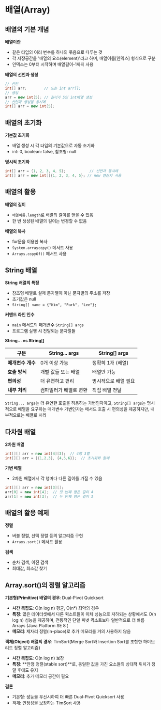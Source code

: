 # 배열(Array)

## 배열의 기본 개념

**배열이란**

- 같은 타입의 여러 변수를 하나의 묶음으로 다루는 것
- 각 저장공간을 '배열의 요소(element)'라고 하며, 배열이름[인덱스] 형식으로 구분
- 인덱스는 0부터 시작하며 배열길이-1까지 사용

**배열의 선언과 생성**

```java
// 선언
int[] arr;        // 또는 int arr[];
// 생성
arr = new int[5]; // 길이가 5인 int배열 생성
// 선언과 생성을 동시에
int[] arr = new int[5];
```

## 배열의 초기화

**기본값 초기화**

- 배열 생성 시 각 타입의 기본값으로 자동 초기화
- int: 0, boolean: false, 참조형: null

**명시적 초기화**

```java
int[] arr = {1, 2, 3, 4, 5};           // 선언과 동시에
int[] arr = new int[]{1, 2, 3, 4, 5}; // new 연산자 사용
```

## 배열의 활용

**배열의 길이**

- `배열이름.length`로 배열의 길이를 얻을 수 있음
- 한 번 생성된 배열의 길이는 변경할 수 없음

**배열의 복사**

- for문을 이용한 복사
- `System.arraycopy()` 메서드 사용
- `Arrays.copyOf()` 메서드 사용

## String 배열

**String 배열의 특징**

- 참조형 배열로 실제 문자열이 아닌 문자열의 주소를 저장
- 초기값은 null
- `String[] name = {"Kim", "Park", "Lee"};`

**커맨드 라인 인수**

- `main` 메서드의 매개변수 `String[] args`
- 프로그램 실행 시 전달되는 문자열들

**String... vs String[]**

| 구분              | String... args         | String[] args        |
| ----------------- | ---------------------- | -------------------- |
| **매개변수 개수** | 0개 이상 가능          | 정확히 1개 (배열)    |
| **호출 방식**     | 개별 값들 또는 배열    | 배열만 가능          |
| **편의성**        | 더 유연하고 편리       | 명시적으로 배열 필요 |
| **내부 처리**     | 컴파일러가 배열로 변환 | 직접 배열 전달       |

`String... args`는 더 유연한 호출을 허용하는 가변인자이고, `String[] args`는 명시적으로 배열을 요구하는 매개변수 가변인자는 메서드 호출 시 편의성을 제공하지만, 내부적으로는 배열로 처리

## 다차원 배열

**2차원 배열**

```java
int[][] arr = new int[4][3];  // 4행 3열
int[][] arr = {{1,2,3}, {4,5,6}};  // 초기화와 함께
```

**가변 배열**

- 2차원 배열에서 각 행마다 다른 길이를 가질 수 있음

```java
int[][] arr = new int[3][];
arr[0] = new int[4];  // 첫 번째 행은 길이 4
arr[1] = new int[3];  // 두 번째 행은 길이 3
```

## 배열의 활용 예제

**정렬**

- 버블 정렬, 선택 정렬 등의 알고리즘 구현
- `Arrays.sort()` 메서드 활용

**검색**

- 순차 검색, 이진 검색
- 최대값, 최소값 찾기

## Array.sort()의 정렬 알고리즘

**기본형(Primitive) 배열의 경우**: Dual-Pivot Quicksort

- **시간 복잡도**: O(n log n) 평균, O(n²) 최악의 경우
- **특징**: 많은 데이터셋에서 다른 퀵소트들이 이차 성능으로 저하되는 상황에서도 O(n log n) 성능을 제공하며, 전통적인 단일 피벗 퀵소트보다 일반적으로 더 빠름 Arrays (Java Platform SE 8 )
- **메모리**: 제자리 정렬(in-place)로 추가 메모리를 거의 사용하지 않음

**객체(Object) 배열의 경우**: TimSort(Merge Sort와 Insertion Sort를 조합한 하이브리드 정렬 알고리즘)

- **시간 복잡도**: O(n log n) 보장
- **특징**: **안정 정렬(stable sort)**로, 동일한 값을 가진 요소들의 상대적 위치가 정렬 후에도 유지
- **메모리**: 추가 메모리 공간이 필요

**결론**

- 기본형: 성능을 우선시하여 더 빠른 Dual-Pivot Quicksort 사용
- 객체: 안정성을 보장하는 TimSort 사용

